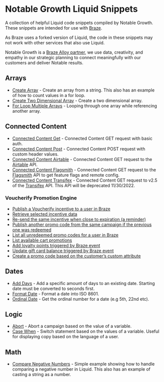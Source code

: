 # Notable Growth Liquid Snippets

A collection of helpful Liquid code snippets compiled by Notable Growth. These snippets are intended for use with [Braze](https://braze.com). 

As Braze uses a forked version of Liquid, the code in these snippets may not work with other services that also use Liquid.

Notable Growth is a [Braze Alloy partner](https://www.braze.com/partners/solutions-partners/notable-growth), we use data, creativity, and empathy in our strategic planning to connect meaningfully with our customers and deliver Notable results.

## Arrays
- [Create Array](./create-array.html) - Create an array from a string. This also has an example of how to count values in a for loop.
- [Create Two Dimensional Array](./create-two-dimensonial-array.html) - Create a two dimensional array.
- [For Loop Multiple Arrays](./forloop-multiple-arrays.html) - Looping through one array while referencing another array.

## Connected Content
- [Connected Content Get](./connected-content-get.html) - Connected Content GET request with basic auth.
- [Connected Content Post](./connected-content-post.html) - Connected Content POST request with custom header values.
- [Connected Content Airtable](./connected-content-airtable.html) - Connected Content GET request to the [Airtable](https://airtable.com/api) API.
- [Connected Content Flagsmith](./connected-content-flagsmith.html) - Connected Content GET request to the [Flagsmith](https://docs.flagsmith.com/deployment/locally-api) API to get feature flags and remote config.
- [Connected Content Transifex](./connected-content-transifex.html) - Connected Content GET request to v2.5 of the [Transifex](https://docs.transifex.com/api/introduction) API. This API will be deprecated 11/30/2022.

### Voucherify Promotion Engine
- [Publish a Voucherify incentive to a user in Braze](/voucherify/loyalty/connected-content-publish-promo-code.html)
- [Retrieve selected incentive data](/voucherify/loyalty/connected-content-retrieve-data.html)
- [Re-send the same incentive when close to expiration (a reminder)](/voucherify/loyalty/connected-content-resend-promo-code.html)
- [Publish another promo code from the same campaign if the previous one was redeemed](/voucherify/loyalty/connected-content-republish-promo-code.html)
- [List all unredeemed promo codes for a user in Braze](/voucherify/loyalty/connected-content-list-unredeemed.html)
- [List available cart promotions](/voucherify/loyalty/connected-content-list-promotions.html)
- [Add loyalty points triggered by Braze event](/voucherify/loyalty/connected-content-add-loyalty-points.html)
- [Update gift card balance triggered by Braze event](/voucherify/loyalty/connected-content-update-card-balance.html)
- [Create a promo code based on the customer’s custom attribute](/voucherify/loyalty/connected-content-create-custom-code-pattern.html)

## Dates
- [Add Days](./add-days.html) - Add a specific amount of days to an existing date. Starting date must be converted to seconds first.
- [Format Date](./format-date.html) - Format a date into ISO 8601.
- [Ordinal Date](./ordinal-date.html) - Get the ordinal number for a date (e.g 5th, 22nd etc).

## Logic
- [Abort](./abort.html) - Abort a campaign based on the value of a variable.
- [Case When](./case-when.html) - Switch statement based on the values of a variable. Useful for displaying copy based on the language of a user.

## Math
- [Compare Negative Numbers](./compare-negative-numbers.html) - Simple example showing how to handle comparing a negative number in Liquid. This also has an example of casting a string as a number.